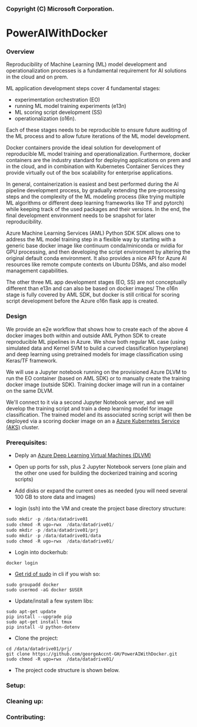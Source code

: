 ### Copyright (C) Microsoft Corporation.   
  
  
# PowerAIWithDocker  
  
### Overview  
Reproducibility of Machine Learning (ML) model development and operationalization processes is a fundamental requirement for AI solutions in the cloud and on prem.    
    
ML application development steps cover 4 fundamental stages: 
 * experimentation orchestration (EO)  
 * running ML model training experiments (e13n)
 * ML scoring script development (SS)
 * operationalization (o16n).  
  
Each of these stages needs to be reproducible to ensure future auditing of the ML process and to allow future iterations of the ML model development.   
  
Docker containers provide the ideal solution for development of reproducible ML model training and operationalization. Furthermore, docker containers are the industry standard for deploying applications on prem and in the cloud, and in combination with Kubernetes Container Services they provide virtually out of the box scalability for enterprise applications.   
  
In general, containerization is easiest and best performed during the AI pipeline development process, by gradually extending the pre-processing steps and the complexity of the ML modeling process (like trying multiple ML algorithms or different deep learning frameworks like TF and pytorch) while keeping track of the used packages and their versions. In the end, the final development environment needs to be snapshot for later reproducibility.   
  
Azure Machine Learning Services (AML) Python SDK SDK allows one to address the ML model training step in a flexible way by starting with a generic base docker image like continuum conda/miniconda or nvidia for GPU processing, and then developing the script environment by altering the original default conda environment. It also provides a nice API for Azure AI resources like remote compute contexts on Ubuntu DSMs, and also model management capabilities.  
  
The other three ML app development stages (EO, SS) are not conceptually different than e13n and can also be based on docker images/ The o16n stage is fully covered by AML SDK, but docker is still critical for scoring script development before the Azure o16n flask app is created.  
   
### Design  
We provide an e2e workflow that shows how to create each of the above 4 docker images both within and outside AML Python SDK to create reproducible ML pipelines in Azure. We show both regular ML case (using simulated data and Kernel SVM to build a curved classification hyperplane) and deep learning using pretrained models for image classification using Keras/TF framework.  
  
We will use a Jupyter notebook running on the provisioned Azure DLVM to run the EO container (based on AML SDK) or to manually create the training docker image (outside SDK). Training docker image will run in a container on the same DLVM.  
  
We'll connect to it via a second Jupyter Notebook server, and we will develop the training script and train a deep learning model for image classification. The trained model and its associated scring script will then be deployed via a scoring docker image on an a [Azure Kubernetes Service (AKS)](https://azure.microsoft.com/en-us/services/kubernetes-service/) cluster.  
  
  
### Prerequisites:
 * Deply an [Azure Deep Learning Virtual Machines (DLVM)](http://aka.ms/dlvm)
 * Open up ports for ssh, plus 2 Jupyter Notebook servers (one plain and the other one used for building the dockerized training and scoring scripts)
 * Add disks or expand the current ones as needed (you will need several 100 GB to store data and images)
 
* login (ssh) into the VM and create the project base directory structure:
```python
sudo mkdir -p /data/datadrive01
sudo chmod -R ugo=rwx  /data/datadrive01/
sudo mkdir -p /data/datadrive01/prj
sudo mkdir -p /data/datadrive01/data
sudo chmod -R ugo=rwx  /data/datadrive01/
```
* Login into dockerhub:
```
docker login
```
* [Get rid of sudo](https://docs.docker.com/install/linux/linux-postinstall/#manage-docker-as-a-non-root-user) in cli if you wish so:
```
sudo groupadd docker
sudo usermod -aG docker $USER
```
* Update/install a few system libs:
```
sudo apt-get update
pip install --upgrade pip
sudo apt-get install tmux
pip install -U python-dotenv
```
* Clone the project:
```
cd /data/datadrive01/prj/
git clone https://github.com/georgeAccnt-GH/PowerAIWithDocker.git
sudo chmod -R ugo=rwx  /data/datadrive01/
```
* The project code structure is shown below. 
 
### Setup:

### Cleaning up:

### Contributing:

 